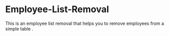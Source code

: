 # Employee-List-Removal
This is an employee list removal that helps you to remove employees from a simple table .

